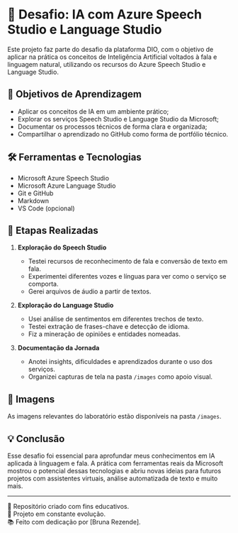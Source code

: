 # 🧠 Desafio: IA com Azure Speech Studio e Language Studio

Este projeto faz parte do desafio da plataforma DIO, com o objetivo de aplicar na prática os conceitos de Inteligência Artificial voltados à fala e linguagem natural, utilizando os recursos do Azure Speech Studio e Language Studio.

## 🎯 Objetivos de Aprendizagem

- Aplicar os conceitos de IA em um ambiente prático;
- Explorar os serviços Speech Studio e Language Studio da Microsoft;
- Documentar os processos técnicos de forma clara e organizada;
- Compartilhar o aprendizado no GitHub como forma de portfólio técnico.

## 🛠️ Ferramentas e Tecnologias

- Microsoft Azure Speech Studio  
- Microsoft Azure Language Studio  
- Git e GitHub  
- Markdown  
- VS Code (opcional)

## 📌 Etapas Realizadas

1. **Exploração do Speech Studio**  
   - Testei recursos de reconhecimento de fala e conversão de texto em fala.
   - Experimentei diferentes vozes e línguas para ver como o serviço se comporta.
   - Gerei arquivos de áudio a partir de textos.

2. **Exploração do Language Studio**  
   - Usei análise de sentimentos em diferentes trechos de texto.
   - Testei extração de frases-chave e detecção de idioma.
   - Fiz a mineração de opiniões e entidades nomeadas.

3. **Documentação da Jornada**  
   - Anotei insights, dificuldades e aprendizados durante o uso dos serviços.
   - Organizei capturas de tela na pasta `/images` como apoio visual.

## 📸 Imagens

As imagens relevantes do laboratório estão disponíveis na pasta `/images`.

## 💡 Conclusão

Esse desafio foi essencial para aprofundar meus conhecimentos em IA aplicada à linguagem e fala. A prática com ferramentas reais da Microsoft mostrou o potencial dessas tecnologias e abriu novas ideias para futuros projetos com assistentes virtuais, análise automatizada de texto e muito mais.

---

🧩 Repositório criado com fins educativos.  
🚀 Projeto em constante evolução.  
📚 Feito com dedicação por [Bruna Rezende].
